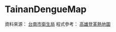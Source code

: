TainanDengueMap
==================
資料來源：
[台南市衛生局](http://health.tainan.gov.tw/tnhealth/Medical/detail.aspx?Id=217&Medical_Index=4&Medical_Class=13&p=1)
程式參考：
[高雄登革熱地圖](http://lycheetw.github.io/KaohsiungDengueMap/)